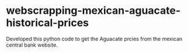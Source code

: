 # webscrapping-mexican-aguacate-historical-prices
Developed this python code to get the Aguacate prcies from the mexican central bank website.
